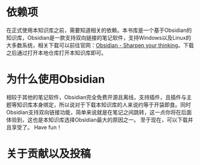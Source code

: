 # 依赖项

在正式使用本知识库之前，需要知道相关的依赖。本书库是一个基于Obsidian的知识库，Obsidian是一款支持双向链接的笔记软件，支持Windows以及Linux的大多数系统，相关下载可以前往官网：[Obsidian - Sharpen your thinking](https://obsidian.md/)。下载之后通过打开本地仓库打开本知识库即可。

# 为什么使用Obsidian

相较于其他的笔记软件，Obsidian完全免费开源且离线，支持插件，且插件与主题等知识库本身绑定，所以说对于下载本知识库的人来说约等于开袋即食。同时Obsidian支持双向链接功能，简单来说就是在笔记之间跳转，这一点你将在后面体验到，这也是本知识库选择Obsidian最大的原因之一。
至于现在，可以下载并且享受了。
Have fun！

# 关于贡献以及投稿

